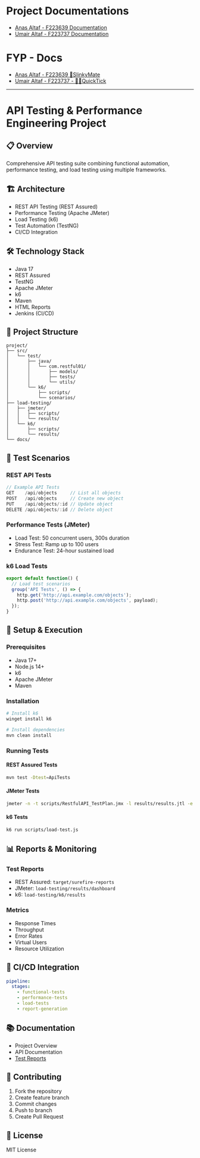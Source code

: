 ﻿# Project Documentations
- [Anas Altaf - F223639 Documentation](/index.html)
- [Umair Altaf - F223737 Documentation](/fyp-doc-umair.md)
# FYP - Docs
- [Anas Altaf - F223639 🤖SlinkyMate](/fyp-doc-anas.md)
- [Umair Altaf - F223737 - 👩‍🎓QuickTick](/fyp-doc-umair.md)
---
# API Testing & Performance Engineering Project

## 📋 Overview
Comprehensive API testing suite combining functional automation, performance testing, and load testing using multiple frameworks.

## 🏗️ Architecture
- REST API Testing (REST Assured)
- Performance Testing (Apache JMeter)
- Load Testing (k6)
- Test Automation (TestNG)
- CI/CD Integration

## 🛠️ Technology Stack
- Java 17
- REST Assured
- TestNG
- Apache JMeter
- k6
- Maven
- HTML Reports
- Jenkins (CI/CD)

## 📁 Project Structure
```
project/
├── src/
│   └── test/
│       ├── java/
│       │   └── com.restful01/
│       │       ├── models/
│       │       ├── tests/
│       │       └── utils/
│       └── k6/
│           ├── scripts/
│           └── scenarios/
├── load-testing/
│   ├── jmeter/
│   │   ├── scripts/
│   │   └── results/
│   └── k6/
│       ├── scripts/
│       └── results/
└── docs/
```

## 🧪 Test Scenarios

### REST API Tests
```javascript
// Example API Tests
GET    /api/objects     // List all objects
POST   /api/objects     // Create new object
PUT    /api/objects/:id // Update object
DELETE /api/objects/:id // Delete object
```

### Performance Tests (JMeter)
- Load Test: 50 concurrent users, 300s duration
- Stress Test: Ramp up to 100 users
- Endurance Test: 24-hour sustained load

### k6 Load Tests
```javascript
export default function() {
  // Load test scenarios
  group('API Tests', () => {
    http.get('http://api.example.com/objects');
    http.post('http://api.example.com/objects', payload);
  });
}
```

## 🚀 Setup & Execution

### Prerequisites
- Java 17+
- Node.js 14+
- k6
- Apache JMeter
- Maven

### Installation
```bash
# Install k6
winget install k6

# Install dependencies
mvn clean install
```

### Running Tests

#### REST Assured Tests
```bash
mvn test -Dtest=ApiTests
```

#### JMeter Tests
```bash
jmeter -n -t scripts/RestfulAPI_TestPlan.jmx -l results/results.jtl -e -o results/dashboard
```

#### k6 Tests
```bash
k6 run scripts/load-test.js
```

## 📊 Reports & Monitoring

### Test Reports
- REST Assured: `target/surefire-reports`
- JMeter: `load-testing/results/dashboard`
- k6: `load-testing/k6/results`

### Metrics
- Response Times
- Throughput
- Error Rates
- Virtual Users
- Resource Utilization

## 🔄 CI/CD Integration
```yaml
pipeline:
  stages:
    - functional-tests
    - performance-tests
    - load-tests
    - report-generation
```

## 📚 Documentation
- Project Overview
- API Documentation
- [Test Reports](docs/README.html)

## 🤝 Contributing
1. Fork the repository
2. Create feature branch
3. Commit changes
4. Push to branch
5. Create Pull Request

## 📝 License
MIT License